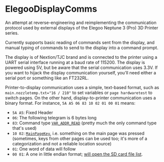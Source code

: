 # ElegooDisplayComms

An attempt at reverse-engineering and reimplementing the communication protocol
used by external displays of the Elegoo Neptune 3 (Pro) 3D Printer series.

Currently supports basic reading of commands sent from the display, and manual
typing of commands to send to the display into a command prompt.

The display is of Nextion/TJC brand and is connected to the printer using a
UART serial interface running at a baud rate of 115200. The display is powered
using 5V, but be aware that the serial communication uses 3.3V. If you want to
hijack the display communication yourself, you'll need either a serial port or
something like an FT232RL.

Printer-to-display communication uses a simple, text-based format, such as
`main.nozzletemp.txt="16 / 210"` to set variables or `page hardwaretest` to
switch pages. On the other hand, display-to-printer communication uses a binary
format. For instance, `5A A5 06 83 10 02 01 00 01` means:
- `5A A5`: Fixed Header
- `06`: The following telegram is 6 bytes long
- `83`: Command type [`VAR_ADDR_READ`](https://github.com/NARUTOfzr/Elegoo-Neptune-marlin2.1.1/blob/be2bc9fb3ffd91c45e4ca36fe1473679f99cd708/Marlin/src/lcd/extui/dgus/elegoo/DGUSDisplayDef.h#L47) (pretty much the only command type that's used)
- `10 02`: [`MainPageKey`](https://github.com/NARUTOfzr/Elegoo-Neptune-marlin2.1.1/blob/be2bc9fb3ffd91c45e4ca36fe1473679f99cd708/Marlin/src/lcd/extui/dgus/elegoo/DGUSDisplayDef.h#L326), i.e. something on the main page was pressed (sometimes, keys from other pages can be used too; it's more of a categorization and not a reliable location source)
- `01`:  One word of data will follow
- `00 01`: A one in little endian format; [will open the SD card file list](https://github.com/NARUTOfzr/Elegoo-Neptune-marlin2.1.1/blob/be2bc9fb3ffd91c45e4ca36fe1473679f99cd708/Marlin/src/lcd/extui/dgus/elegoo/DGUSDisplayDef.cpp#L2598).
